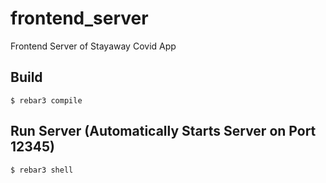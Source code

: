 frontend_server
=====

Frontend Server of Stayaway Covid App

Build
-----

    $ rebar3 compile

Run Server (Automatically Starts Server on Port 12345)
-----

    $ rebar3 shell    
